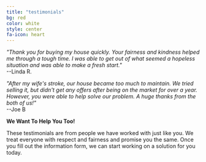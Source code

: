 ```yaml
---
title: "testimonials"
bg: red
color: white
style: center
fa-icon: heart
---
```



*"Thank you for buying my house quickly. Your fairness and kindness helped me through a tough time. I was able to get out of what seemed a hopeless situation and was able to make a fresh start."*  
--Linda R.

*"After my wife's stroke, our house became too much to maintain. We tried selling it, but didn't get any offers after being on the market for over a year.  However, you were able to help solve our problem. A huge thanks from the both of us!"*  
--Joe B  

**We Want To Help You Too!**

These testimonials are from people we have worked with just like you. We treat everyone with respect and fairness and promise you the same. Once you fill out the information form, we can start working on a solution for you today.